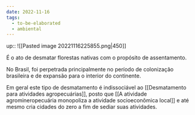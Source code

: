 ```yaml
---
date: 2022-11-16
tags:
  - to-be-elaborated
  - ambiental
---
```

up:: 
![[Pasted image 20221116225855.png|450]]

É o ato de desmatar florestas nativas com o propósito de assentamento. 

No Brasil, foi perpetrada principalmente no período de colonização brasileira e de expansão para o interior do continente. 

Em geral este tipo de desmatamento é indissociável ao [[Desmatamento para atividades agropecuárias]], posto que [[A atividade agromineropecuária monopoliza a atividade socioeconômica local]] e até mesmo cria cidades do zero a fim de sediar suas atividades. 